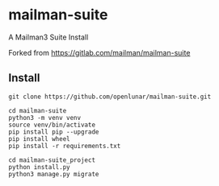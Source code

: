 # mailman-suite
A Mailman3 Suite Install

Forked from https://gitlab.com/mailman/mailman-suite

## Install

```
git clone https://github.com/openlunar/mailman-suite.git

cd mailman-suite
python3 -m venv venv
source venv/bin/activate
pip install pip --upgrade
pip install wheel
pip install -r requirements.txt

cd mailman-suite_project
python install.py
python3 manage.py migrate
```
